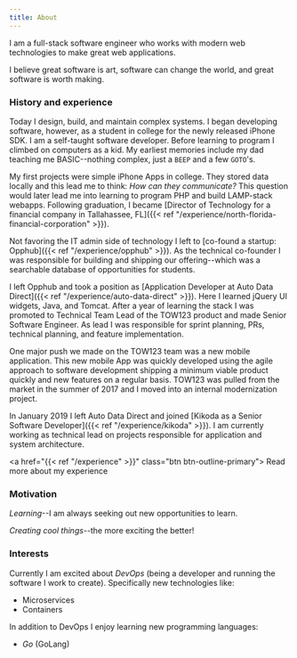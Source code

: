 ```yaml
---
title: About
---
```


<p class="lead">
  I am a full-stack software engineer who works with modern web technologies to make great web applications.
</p>

I believe great software is art, software can change the world, and great software is worth making.

### History and experience

Today I design, build, and maintain complex systems. I began developing software, however, as a student in college for the newly released iPhone SDK. I am a self-taught software developer. Before learning to program I climbed on computers as a kid. My earliest memories include my dad teaching me BASIC--nothing complex, just a `BEEP` and a few `GOTO`'s.

My first projects were simple iPhone Apps in college. They stored data locally and this lead me to think: _How can they communicate?_ This question would later lead me into learning to program PHP and build LAMP-stack webapps. Following graduation, I became [Director of Technology for a financial company in Tallahassee, FL]({{< ref "/experience/north-florida-financial-corporation" >}}).

Not favoring the IT admin side of technology I left to [co-found a startup: Opphub]({{< ref "/experience/opphub" >}}). As the technical co-founder I was responsible for building and shipping our offering--which was a searchable database of opportunities for students.

I left Opphub and took a position as [Application Developer at Auto Data Direct]({{< ref "/experience/auto-data-direct" >}}). Here I learned jQuery UI widgets, Java, and Tomcat. After a year of learning the stack I was promoted to Technical Team Lead of the TOW123 product and made Senior Software Engineer. As lead I was responsible for sprint planning, PRs, technical planning, and feature implementation.

One major push we made on the TOW123 team was a new mobile application. This new mobile App was quickly developed using the agile approach to software development shipping a minimum viable product quickly and new features on a regular basis. TOW123 was pulled from the market in the summer of 2017 and I moved into an internal modernization project.

In January 2019 I left Auto Data Direct and joined [Kikoda as a Senior Software Developer]({{< ref "/experience/kikoda" >}}). I am currently working as technical lead on projects responsible for application and system architecture.

<a href="{{< ref "/experience" >}}" class="btn btn-outline-primary">
  Read more about my experience
</a>

### Motivation

_Learning_--I am always seeking out new opportunities to learn.

_Creating cool things_--the more exciting the better!

### Interests

Currently I am excited about _DevOps_ (being a developer and running the software I work to create). Specifically new technologies like:

- Microservices
- Containers

In addition to DevOps I enjoy learning new programming languages:

- _Go_ (GoLang)
